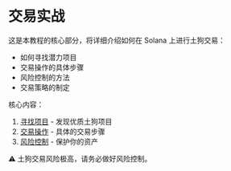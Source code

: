 # 交易实战

这是本教程的核心部分，将详细介绍如何在 Solana 上进行土狗交易：

- 如何寻找潜力项目
- 交易操作的具体步骤
- 风险控制的方法
- 交易策略的制定

核心内容：
1. [寻找项目](trade/research.md) - 发现优质土狗项目
2. [交易操作](trade/trading.md) - 具体的交易步骤
3. [风险控制](trade/risk.md) - 保护你的资产

⚠️ 土狗交易风险极高，请务必做好风险控制。 